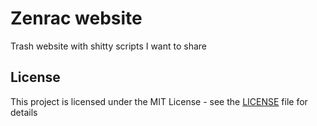 # Zenrac website
Trash website with shitty scripts I want to share

## License

This project is licensed under the MIT License - see the [LICENSE](LICENSE) file for details
